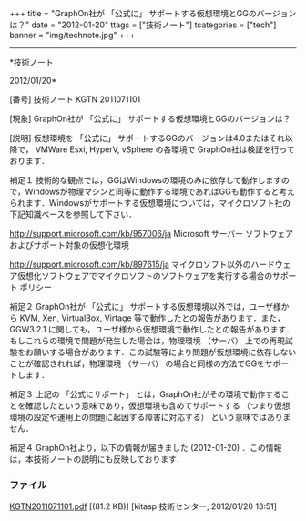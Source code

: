 ﻿+++
title = "GraphOn社が 「公式に」 サポートする仮想環境とGGのバージョンは？"
date = "2012-01-20"
ttags = ["技術ノート"]
tcategories = ["tech"]
banner = "img/technote.jpg"
+++

-----------------------------------------------------------------------------------------------------------------------------

*技術ノート

2012/01/20*


[番号]
技術ノート KGTN 2011071101

[現象]
GraphOn社が 「公式に」 サポートする仮想環境とGGのバージョンは？

[説明]
仮想環境を 「公式に」 サポートするGGのバージョンは4.0またはそれ以降で，
VMWare Esxi, HyperV, vSphere の各環境で
GraphOn社は検証を行っております．

補足１
技術的な観点では，GGはWindowsの環境のみに依存して動作しますので，Windowsが物理マシンと同等に動作する環境であればGGも動作すると考えられます．Windowsがサポートする仮想環境については，マイクロソフト社の下記知識ベースを参照して下さい．

<http://support.microsoft.com/kb/957006/ja>
Microsoft サーバー ソフトウェアおよびサポート対象の仮想化環境

<http://support.microsoft.com/kb/897615/ja>
マイクロソフト以外のハードウェア仮想化ソフトウェアでマイクロソフトのソフトウェアを実行する場合のサポート
ポリシー

補足２
GraphOn社が 「公式に」 サポートする仮想環境以外では，ユーザ様から KVM,
Xen, VirtualBox, Virtage 等で動作したとの報告があります．また，GGW3.2.1
に関しても，ユーザ様から仮想環境で動作したとの報告があります．もしこれらの環境で問題が発生した場合は，物理環境
（サーバ）
上での再現試験をお願いする場合があります．この試験等により問題が仮想環境に依存しないことが確認されれば，物理環境
（サーバ） の場合と同様の方法でGGをサポートします．

補足３
上記の 「公式にサポート」
とは，GraphOn社がその環境で動作することを確認したという意味であり，仮想環境も含めてサポートする
（つまり仮想環境の設定や運用上の問題に起因する障害に対応する）
という意味ではありません．

補足４
GraphOn社より，以下の情報が届きました (2012-01-20)
．この情報は，本技術ノートの説明にも反映しております．


### ファイル

 
 


[KGTN2011071101.pdf](http://techreport.kitasp.net/attachments/download/584/KGTN2011071101.pdf)
 [(81.2 KB)] [kitasp 技術センター, 2012/01/20
13:51]


 


 

